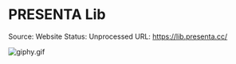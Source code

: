 # PRESENTA Lib

Source: Website
Status: Unprocessed
URL: https://lib.presenta.cc/

![giphy.gif](PRESENTA%20Lib%205d6df0ba2cf84bbc921f0be98a4c6f99/giphy.gif)